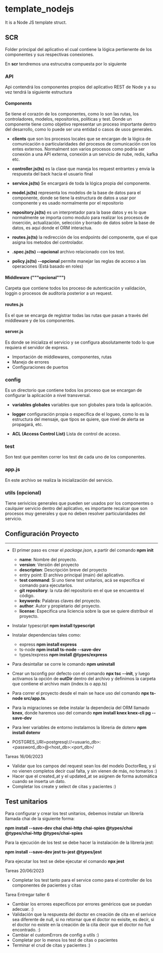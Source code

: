 # template_nodejs
It is a Node JS template struct.

## SCR

Folder principal del aplicativo el cual contiene la lógica pertienente de los componentes y sus respectivas conexiones.

En **scr** tendremos una estrucutra compuesta por lo siguiente

### API

Api contendrá los componentes propios del aplicativo REST de Node y a su vez tendrá la siguiente estructura

#### Components

Se tiene el corazón de los componentes, como lo son las rutas, los controladores, modelos, repositorios, políticas y test.
Donde un componente tiene como objetivo representar un proceso importante dentro del desarrollo, como lo puede ser una entidad o casos de usos generales.

* **clients** que son los procesos locales que se encargan de la lógica de comunicación o particularidades del procesos de comunicación con los entes externos. Normalment son varios procesos como podría ser conexión a una API externa, conexión a un servicio de nube, redis, kafka etc.

* **controller.js(ts)** es la clase que maneja los request entrantes y envia la respuesta del back hacia el usuario final
* **service.js(ts)** Se encargará de toda la lógica propia del componente.

* **model.js(ts)** representa los modelos de la base de datos para el componente, donde se tiene la estructura de datos a usar por componente y es usado normalmente por el repositorio

* **repository.js(ts)** es un interpretador para la base datos y es lo que normalmente se importa como modulo para realizar los procesos de inserción, actualización, selección y borrado de datos sobre la base de datos, es aquí donde el ORM interactua.

* **routes.js(ts)** la redirección de los endpoints del componente, que el que asigna los metodos del controlador.

* **<component>.spec.js(ts) --opcional** archivo relacionado con los test.

* **policy.js(ts) --opcional** permite manejar las reglas de acceso a las operaciones (Está basado en roles)

#### Middleware ("""opcional""")
Carpeta que contiene todos los proceso de autenticación y validación, loggin o procesos de auditoría posterior a un request.

#### routes.js
Es el que se encarga de registrar todas las rutas que pasan a través del middleware y de los componentes.

#### server.js
Es donde se inicializa el servicio y se configura absolutamente todo lo que requiera el servidor de express.
* Importación de middlewares, componentes, rutas
* Manejo de errores
* Configuraciones de puertos

### config

Es un directorio que contiene todos los proceso que se encargan de configurar la aplicación a nivel transversal.

* **variables globales** variables que son globales para toda la aplicación.
* **logger** configuración propia o especifica de el logueo, como lo es la estructura del mensaje, que tipos se quiere, que nivel de alerta se propagará, etc.

* **ACL (Access Control List)** Lista de control de acceso.

### test

Son test que pemiten correr los test de cada uno de los componentes.

### app.js
En este archivo se realiza la inicialización del servicio.

### utils (opcional)
Tiene serivicios generales que pueden ser usados por los componentes o caulquier servicio dentro del aplicativo, es importante recalcar que son procesos muy generales y que no deben resolver particularidades del servicio.


## Configuración Proyecto
---
* El primer paso es crear el *package.json*, a partir del comando **npm init**

    * **name**: Nombre del proyecto.
    * **version**: Versión del proyecto
    * **descripton**: Descripción breve del proyecto
    * entry point: El archivo principal (main) del aplicativo.
    * **test command**: Si uno tiene test unitarios, acá se especifíca el comando para ejecutarlos.
    * **git repository**:  la ruta del repositorio en el que se encuentra el código.
    * **keywords**: Palabras claves del proyecto.
    * **author**: Autor y propietario del proyecto.
    * **license**: Especifica una liciencia sobre la que se quiere distribuir el proyecto.

 
* Instalar typescript **npm install typescript**
* Instalar dependencias tales como:

    * express **npm install express**
    * ts-node **npm install ts-node --save-dev**
    * types/express **npm install @types/express**

* Para desintallar se corre le comando **npm uninstall <package>**

* Crear un tsconfig por defecto con el comando **npx tsc --init**, y luego activamos la opción de **outDir** dentro del archivo y definimos la carpeta que contiene el archivo main (index.ts o app.ts)

* Para correr el proyecto desde el main se hace uso del comando **npx ts-node src/app.ts**.

* Para la migraciones se debe instalar la dependecia del ORM llamado **knex**, donde haremos uso del comando **npm install knex knex-cli pg --save-dev**

* Para leer variables de entorno instalamos la libreria de dotenv **npm install dotenv** 

* POSTGRES_URI=postgresql://<usuario_db>:<password_db>@<host_db>:<port_db>/<database>


Tareas 16/06/2023

* Validar que los campos del request sean los del modelo DoctorReq, y si no vienen completos decir cual falta, y sin vienen de más, no tomarlos   :)
* Hacer que el created_at y el updated_at se asignen de forma automática cuando se inserta un dato.
* Completar los create y select de citas y pacientes  :)


## Test unitarios

Para configurar y crear los test unitarios, debemos instalar un librería llamada chai de la siguiente forma:

**npm install --save-dev  chai chai-http chai-spies @types/chai @types/chai-http @types/chai-spies**

Para la ejecución de los test se debe hacer la instalación de la librería jest:

**npm install --save-dev jest ts-jest @types/jest**

Para ejecutar los test se debe ejecutar el comando  **npx jest**


Tareas 20/06/2023

* Completar los test tanto para el service como para el controller de los componentes de pacientes y citas


Tarea Entregar taller 6

* Cambiar los errores específicos por errores genéricos que se puedan adecuar. :)
* Validación que la respuesta del doctor en creación de cita en el serivice sea diferente de null, si no retornar que el doctor no exisite, es decir, si el doctor no existe en la creación de la cita 
    decir que el doctor no fue encontrado.                  :)
* Cambiar el customErrors de config a utils                 :)
* Completar por lo menos los test de citas o pacientes
* Terminar el crud de citas y pacientes                     :)